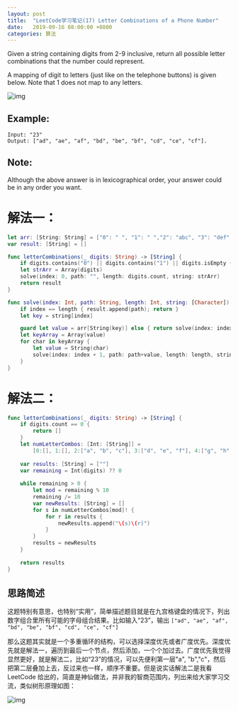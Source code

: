 ```yaml
---
layout: post
title:  "LeetCode学习笔记(17) Letter Combinations of a Phone Number"
date:   2019-09-16 08:00:00 +0800
categories: 算法
---
```


Given a string containing digits from 2-9 inclusive, return all possible letter combinations that the number could represent.

A mapping of digit to letters (just like on the telephone buttons) is given below. Note that 1 does not map to any letters.

![img](http://upload.wikimedia.org/wikipedia/commons/thumb/7/73/Telephone-keypad2.svg/200px-Telephone-keypad2.svg.png)

## Example:


```
Input: "23"
Output: ["ad", "ae", "af", "bd", "be", "bf", "cd", "ce", "cf"].
```


## Note:
Although the above answer is in lexicographical order, your answer could be in any order you want.


# 解法一：

```swift
let arr: [String: String] = ["0": " ", "1": " ","2": "abc", "3": "def", "4": "ghi", "5": "jkl", "6": "mno", "7": "pqrs", "8": "tuv", "9": "wxyz"]
var result: [String] = []

func letterCombinations(_ digits: String) -> [String] {
    if digits.contains("0") || digits.contains("1") || digits.isEmpty { return [] }
    let strArr = Array(digits)
    solve(index: 0, path: "", length: digits.count, string: strArr)
    return result
}

func solve(index: Int, path: String, length: Int, string: [Character]) {
    if index == length { result.append(path); return }
    let key = string[index]

    guard let value = arr[String(key)] else { return solve(index: index + 1, path: path, length: length, string: string) }
    let keyArray = Array(value)
    for char in keyArray {
        let value = String(char)
        solve(index: index + 1, path: path+value, length: length, string: string)
    }
}
```

# 解法二：

```swift
func letterCombinations(_ digits: String) -> [String] {
    if digits.count == 0 {
        return []
    }
    let numLetterCombos: [Int: [String]] =
        [0:[], 1:[], 2:["a", "b", "c"], 3:["d", "e", "f"], 4:["g", "h", "i"], 5:["j", "k", "l"], 6:["m", "n", "o"], 7:["p", "q", "r", "s"], 8:["t", "u", "v"], 9:["w", "x", "y", "z"]]
    
    var results: [String] = [""]
    var remaining = Int(digits) ?? 0
    
    while remaining > 0 {
        let mod = remaining % 10
        remaining /= 10
        var newResults: [String] = []
        for s in numLetterCombos[mod]! {
            for r in results {
                newResults.append("\(s)\(r)")
            }
        }
        results = newResults
    }
    
    return results
}
```

## 思路简述


这题特别有意思，也特别“实用”，简单描述题目就是在九宫格键盘的情况下，列出数字组合里所有可能的字母组合结果。比如输入“23”，输出 `["ad", "ae", "af", "bd", "be", "bf", "cd", "ce", "cf"]` 

那么这题其实就是一个多重循环的结构，可以选择深度优先或者广度优先。深度优先就是解法一，遍历到最后一个节点，然后添加，一个个加过去。广度优先我觉得显然更好，就是解法二，比如“23”的情况，可以先便利第一层"a", "b","c"，然后把第二层叠加上去，反过来也一样，顺序不重要。但是说实话解法二是我看LeetCode 给出的，简直是神仙做法，并非我的智商范围内，列出来给大家学习交流，类似树形原理如图：

![img](https://pic.leetcode-cn.com/38567dcbb6401d88946ca974aacffb5ab27cb1ad54056f02b59016c0cc68b40f-file_1562774451350)



